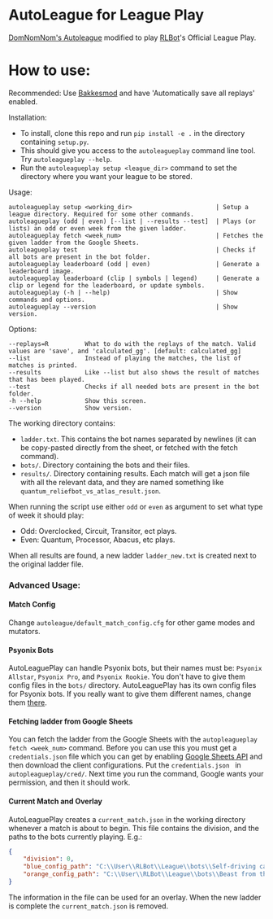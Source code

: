 # AutoLeague for League Play
[DomNomNom's Autoleague](https://github.com/DomNomNom/AutoLeague) modified to play [RLBot](http://rlbot.org/)'s Official League Play.

# How to use:

Recommended: Use [Bakkesmod](https://bakkesmod.com/) and have 'Automatically save all replays' enabled.

Installation:
- To install, clone this repo and run `pip install -e .` in the directory containing `setup.py`.
- This should give you access to the `autoleagueplay` command line tool. Try `autoleagueplay --help`.
- Run the `autoleagueplay setup <league_dir>` command to set the directory where you want your league to be stored.

Usage:
```
autoleagueplay setup <working_dir>                       | Setup a league directory. Required for some other commands.
autoleagueplay (odd | even) [--list | --results --test]  | Plays (or lists) an odd or even week from the given ladder.
autoleagueplay fetch <week_num>                          | Fetches the given ladder from the Google Sheets.
autoleagueplay test                                      | Checks if all bots are present in the bot folder.
autoleagueplay leaderboard (odd | even)                  | Generate a leaderboard image.
autoleagueplay leaderboard (clip | symbols | legend)     | Generate a clip or legend for the leaderboard, or update symbols. 
autoleagueplay (-h | --help)                             | Show commands and options.
autoleagueplay --version                                 | Show version.
```

Options:
```
--replays=R          What to do with the replays of the match. Valid values are 'save', and 'calculated_gg'. [default: calculated_gg]
--list               Instead of playing the matches, the list of matches is printed.
--results            Like --list but also shows the result of matches that has been played.
--test               Checks if all needed bots are present in the bot folder.
-h --help            Show this screen.
--version            Show version.
```

The working directory contains:
- `ladder.txt`. This contains the bot names separated by newlines (it can be copy-pasted directly from the sheet, or fetched with the fetch command).
- `bots/`. Directory containing the bots and their files.
- `results/`. Directory containing results. Each match will get a json file with all the relevant data, and they are named something like `quantum_reliefbot_vs_atlas_result.json`.

When running the script use either `odd` or `even` as argument to set what type of week it should play:
- Odd: Overclocked, Circuit, Transitor, ect plays.
- Even: Quantum, Processor, Abacus, etc plays.

When all results are found, a new ladder `ladder_new.txt` is created next to the original ladder file.

### Advanced Usage:

#### Match Config
Change `autoleague/default_match_config.cfg` for other game modes and mutators.

#### Psyonix Bots
AutoLeaguePlay can handle Psyonix bots, but their names must be: `Psyonix Allstar`, `Psyonix Pro`, and `Psyonix Rookie`.
You don't have to give them config files in the `bots/` directory. AutoLeaguePlay has its own config files for Psyonix bots.
If you really want to give them different names, change them [there](https://github.com/NicEastvillage/AutoLeague/blob/master/autoleagueplay/psyonix_allstar.cfg).

#### Fetching ladder from Google Sheets
You can fetch the ladder from the Google Sheets with the `autopleagueplay fetch <week_num>` command.
Before you can use this you must get a `credentials.json` file which you can get by enabling [Google Sheets API](https://developers.google.com/sheets/api/quickstart/python) and then download the client configurations.
Put the `credentials.json ` in `autopleagueplay/cred/`. Next time you run the command, Google wants your permission, and then it should work.

#### Current Match and Overlay
AutoLeaguePlay creates a `current_match.json` in the working directory whenever a match is about to begin.
This file contains the division, and the paths to the bots currently playing. E.g.:

```json
{
    "division": 0,
    "blue_config_path": "C:\\User\\RLBot\\League\\bots\\Self-driving car\\self-driving-car.cfg",
    "orange_config_path": "C:\\User\\RLBot\\League\\bots\\Beast from the East\\beastbot.cfg"
}
```

The information in the file can be used for an overlay.
When the new ladder is complete the `current_match.json` is removed.